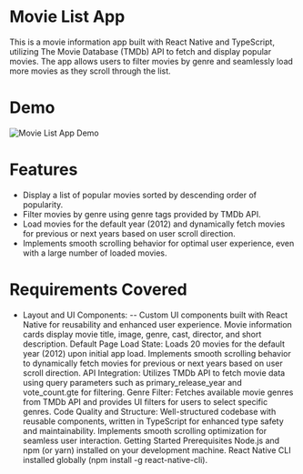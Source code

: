 # Movie List App
This is a movie information app built with React Native and TypeScript, utilizing The Movie Database (TMDb) API to fetch and display popular movies. The app allows users to filter movies by genre and seamlessly load more movies as they scroll through the list.

# Demo
![Movie List App Demo](https://github.com/RahulTulsani/MovieFix/blob/main/src/demo/Demo.gif)

# Features
- Display a list of popular movies sorted by descending order of popularity.
- Filter movies by genre using genre tags provided by TMDb API.
- Load movies for the default year (2012) and dynamically fetch movies for previous or next years based on user scroll direction.
- Implements smooth scrolling behavior for optimal user experience, even with a large number of loaded movies.
# Requirements Covered
- Layout and UI Components:
-- Custom UI components built with React Native for reusability and enhanced user experience.
Movie information cards display movie title, image, genre, cast, director, and short description.
Default Page Load State:
Loads 20 movies for the default year (2012) upon initial app load.
Implements smooth scrolling behavior to dynamically fetch movies for previous or next years based on user scroll direction.
API Integration:
Utilizes TMDb API to fetch movie data using query parameters such as primary_release_year and vote_count.gte for filtering.
Genre Filter:
Fetches available movie genres from TMDb API and provides UI filters for users to select specific genres.
Code Quality and Structure:
Well-structured codebase with reusable components, written in TypeScript for enhanced type safety and maintainability.
Implements smooth scrolling optimization for seamless user interaction.
Getting Started
Prerequisites
Node.js and npm (or yarn) installed on your development machine.
React Native CLI installed globally (npm install -g react-native-cli).
